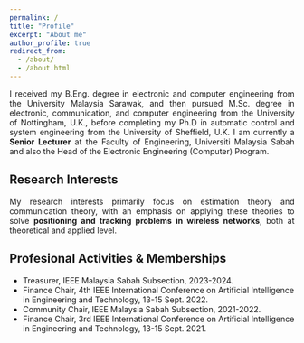 ```yaml
---
permalink: /
title: "Profile"
excerpt: "About me"
author_profile: true
redirect_from: 
  - /about/
  - /about.html
---
```


<p align="justify"> 
I received my B.Eng. degree in electronic and computer engineering from the University Malaysia Sarawak, and then pursued M.Sc. degree in electronic, communication, and computer engineering from the University of Nottingham, U.K., before completing my Ph.D in automatic control and system engineering from the University of Sheffield, U.K. I am currently a <strong>Senior Lecturer</strong> at the Faculty of Engineering, Universiti Malaysia Sabah and also the Head of the Electronic Engineering (Computer) Program. 
</p>

## Research Interests
<p align="justify"> 
My research interests primarily focus on estimation theory and communication theory, with an emphasis on applying these theories to solve <strong>positioning and tracking problems in wireless networks</strong>, both at theoretical and applied level.
</p>

## Profesional Activities & Memberships
* Treasurer, IEEE Malaysia Sabah Subsection, 2023-2024.
* Finance Chair, 4th IEEE International Conference on Artificial Intelligence in Engineering and Technology, 13-15 Sept. 2022.
* Community Chair, IEEE Malaysia Sabah Subsection, 2021-2022.
* Finance Chair, 3rd IEEE International Conference on Artificial Intelligence in Engineering and Technology, 13-15 Sept. 2021.

